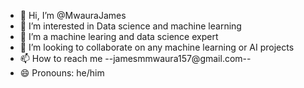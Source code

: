 - 👋 Hi, I’m @MwauraJames
- 👀 I’m interested in Data science and machine learning 
- 🌱 I’m a machine learing and data science expert
- 💞️ I’m looking to collaborate on any machine learning or AI projects
- 📫 How to reach me --jamesmmwaura157@gmail.com--
- 😄 Pronouns: he/him

<!---
MwauraJames/MwauraJames is a ✨ special ✨ repository because its `README.md` (this file) appears on your GitHub profile.
You can click the Preview link to take a look at your changes.
--->
